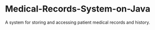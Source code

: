 # Medical-Records-System-on-Java
A system for storing and accessing patient medical records and history.
